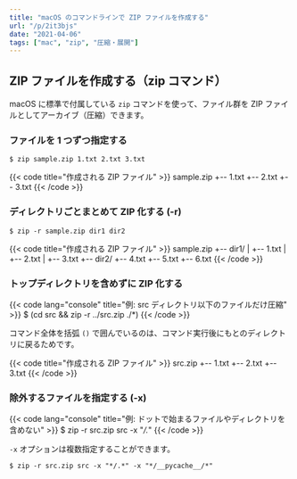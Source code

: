 ```yaml
---
title: "macOS のコマンドラインで ZIP ファイルを作成する"
url: "/p/2it3bjs"
date: "2021-04-06"
tags: ["mac", "zip", "圧縮・展開"]
---
```


ZIP ファイルを作成する（zip コマンド）
----

macOS に標準で付属している `zip` コマンドを使って、ファイル群を ZIP ファイルとしてアーカイブ（圧縮）できます。

### ファイルを 1 つずつ指定する

```console
$ zip sample.zip 1.txt 2.txt 3.txt
```

{{< code title="作成される ZIP ファイル" >}}
sample.zip
  +-- 1.txt
  +-- 2.txt
  +-- 3.txt
{{< /code >}}

### ディレクトリごとまとめて ZIP 化する (-r)

```console
$ zip -r sample.zip dir1 dir2
```

{{< code title="作成される ZIP ファイル" >}}
sample.zip
  +-- dir1/
  |     +-- 1.txt
  |     +-- 2.txt
  |     +-- 3.txt
  +-- dir2/
        +-- 4.txt
        +-- 5.txt
        +-- 6.txt
{{< /code >}}

### トップディレクトリを含めずに ZIP 化する

{{< code lang="console" title="例: src ディレクトリ以下のファイルだけ圧縮" >}}
$ (cd src && zip -r ../src.zip ./*)
{{< /code >}}

コマンド全体を括弧 `()` で囲んでいるのは、コマンド実行後にもとのディレクトリに戻るためです。

{{< code title="作成される ZIP ファイル" >}}
src.zip
  +-- 1.txt
  +-- 2.txt
  +-- 3.txt
{{< /code >}}

### 除外するファイルを指定する (-x)

{{< code lang="console" title="例: ドットで始まるファイルやディレクトリを含めない" >}}
$ zip -r src.zip src -x "*/.*"
{{< /code >}}

`-x` オプションは複数指定することができます。

```console
$ zip -r src.zip src -x "*/.*" -x "*/__pycache__/*"
```

